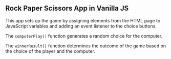<h2>Rock Paper Scissors App in Vanilla JS</h2>

This app sets up the game by assigning elements from the HTML page to JavaScript variables and adding an event listener to the choice buttons. 

The <code>computerPlay()</code> function generates a random choice for the computer.

The <code>winnerResult()</code> function determines the outcome of the game based on the choice of the player and the computer.
